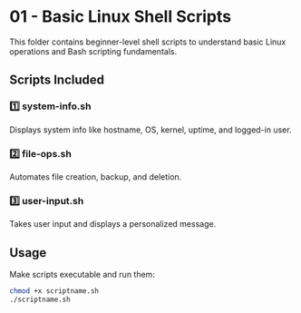 # 01 - Basic Linux Shell Scripts

This folder contains beginner-level shell scripts to understand basic Linux operations and Bash scripting fundamentals.

## Scripts Included

### 1️⃣ system-info.sh
Displays system info like hostname, OS, kernel, uptime, and logged-in user.

### 2️⃣ file-ops.sh
Automates file creation, backup, and deletion.

### 3️⃣ user-input.sh
Takes user input and displays a personalized message.

## Usage
Make scripts executable and run them:
```bash
chmod +x scriptname.sh
./scriptname.sh

